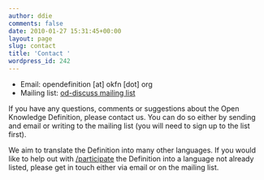 ```yaml
---
author: ddie
comments: false
date: 2010-01-27 15:31:45+00:00
layout: page
slug: contact
title: 'Contact '
wordpress_id: 242
---
```


* Email: opendefinition [at] okfn [dot] org
 * Mailing list: [od-discuss mailing list](http://lists.okfn.org/mailman/listinfo/od-discuss)

If you have any questions, comments or suggestions about the Open Knowledge Definition, please contact us. You can do so either by sending and email or writing to the mailing list (you will need to sign up to the list first).

We aim to translate the Definition into many other languages. If you would like to help out with [/participate](translating) the Definition into a language not already listed, please get in touch either via email or on the mailing list.
